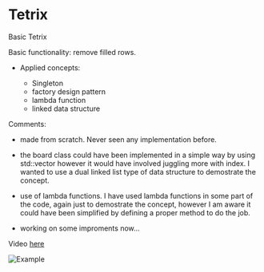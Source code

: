 # Tetrix
Basic Tetrix

Basic functionality: remove filled rows.

- Applied concepts:

	- Singleton
	- factory design pattern
	- lambda function
	- linked data structure

Comments:

- made from scratch. Never seen any implementation before.

- the board class could have been implemented in a simple way by using std::vector
	however it would have involved juggling more with index. I wanted to use a dual 
	linked list type of data structure to demostrate the concept.
	
- use of lambda functions. I have used lambda functions in some part of the code, again
just to demostrate the concept, however I am aware it could have been simplified by
defining a proper method to do the job.

- working on some improments now...

Video [here](http://212.67.221.142/img/tetrix.html)

![Example](http://212.67.221.142/img/tetrix.png)
